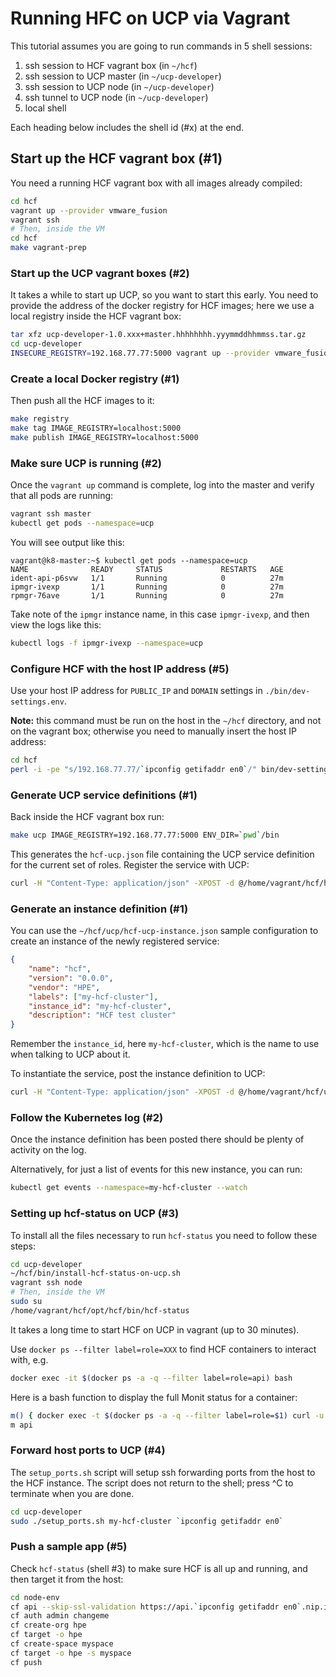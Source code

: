 # Running HFC on UCP via Vagrant #

This tutorial assumes you are going to run commands in 5 shell sessions:

1. ssh session to HCF vagrant box (in `~/hcf`)
2. ssh session to UCP master (in `~/ucp-developer`)
3. ssh session to UCP node (in `~/ucp-developer`)
4. ssh tunnel to UCP node (in `~/ucp-developer`)
5. local shell

Each heading below includes the shell id (#x) at the end.

## Start up the HCF vagrant box (#1) ##

You need a running HCF vagrant box with all images already compiled:

```bash
cd hcf
vagrant up --provider vmware_fusion
vagrant ssh
# Then, inside the VM
cd hcf
make vagrant-prep
```

### Start up the UCP vagrant boxes (#2) ###

It takes a while to start up UCP, so you want to start this early.  You need to
provide the address of the docker registry for HCF images; here we use a local
registry inside the HCF vagrant box:

```bash
tar xfz ucp-developer-1.0.xxx+master.hhhhhhhh.yyymmddhhmmss.tar.gz
cd ucp-developer
INSECURE_REGISTRY=192.168.77.77:5000 vagrant up --provider vmware_fusion
```

### Create a local Docker registry (#1) ###

Then push all the HCF images to it:

```bash
make registry
make tag IMAGE_REGISTRY=localhost:5000
make publish IMAGE_REGISTRY=localhost:5000
```

### Make sure UCP is running (#2) ###

Once the `vagrant up` command is complete, log into the master and verify that
all pods are running:

```bash
vagrant ssh master
kubectl get pods --namespace=ucp
```

You will see output like this:

```
vagrant@k8-master:~$ kubectl get pods --namespace=ucp
NAME              READY     STATUS             RESTARTS   AGE
ident-api-p6svw   1/1       Running            0          27m
ipmgr-ivexp       1/1       Running            0          27m
rpmgr-76ave       1/1       Running            0          27m
```

Take note of the `ipmgr` instance name, in this case `ipmgr-ivexp`, and then
view the logs like this:

```bash
kubectl logs -f ipmgr-ivexp --namespace=ucp
```

### Configure HCF with the host IP address (#5) ###

Use your host IP address for `PUBLIC_IP` and `DOMAIN` settings in
`./bin/dev-settings.env`.

__Note:__ this command must be run on the host in the `~/hcf` directory, and not
on the vagrant box; otherwise you need to manually insert the host IP address:

```bash
cd hcf
perl -i -pe "s/192.168.77.77/`ipconfig getifaddr en0`/" bin/dev-settings.env
```

### Generate UCP service definitions (#1) ###

Back inside the HCF vagrant box run:

```bash
make ucp IMAGE_REGISTRY=192.168.77.77:5000 ENV_DIR=`pwd`/bin
```

This generates the `hcf-ucp.json` file containing the UCP service definition for
the current set of roles. Register the service with UCP:

```bash
curl -H "Content-Type: application/json" -XPOST -d @/home/vagrant/hcf/hcf-ucp.json http://192.168.200.3:30000/v1/services
```

### Generate an instance definition (#1) ###

You can use the `~/hcf/ucp/hcf-ucp-instance.json` sample configuration to create
an instance of the newly registered service:

```json
{
    "name": "hcf",
    "version": "0.0.0",
    "vendor": "HPE",
    "labels": ["my-hcf-cluster"],
    "instance_id": "my-hcf-cluster",
    "description": "HCF test cluster"
}
```

Remember the `instance_id`, here `my-hcf-cluster`, which is the name to use when
talking to UCP about it.

To instantiate the service, post the instance definition to UCP:

```bash
curl -H "Content-Type: application/json" -XPOST -d @/home/vagrant/hcf/ucp/hcf-ucp-instance.json http://192.168.200.3:30000/v1/instances
```

### Follow the Kubernetes log (#2) ###

Once the instance definition has been posted there should be plenty of activity
on the log.

Alternatively, for just a list of events for this new instance, you can run:

```bash
kubectl get events --namespace=my-hcf-cluster --watch
```

### Setting up hcf-status on UCP (#3) ###

To install all the files necessary to run `hcf-status` you need to follow these steps:

```bash
cd ucp-developer
~/hcf/bin/install-hcf-status-on-ucp.sh
vagrant ssh node
# Then, inside the VM
sudo su
/home/vagrant/hcf/opt/hcf/bin/hcf-status
```

It takes a long time to start HCF on UCP in vagrant (up to 30 minutes).

Use `docker ps --filter label=role=XXX` to find HCF containers to interact with, e.g.

```bash
docker exec -it $(docker ps -a -q --filter label=role=api) bash
```

Here is a bash function to display the full Monit status for a container:

```bash
m() { docker exec -t $(docker ps -a -q --filter label=role=$1) curl -u monit_user:monit_password http://localhost:2822/_status ; }
m api
```

### Forward host ports to UCP (#4) ###

The `setup_ports.sh` script will setup ssh forwarding ports from the host to the
HCF instance. The script does not return to the shell; press ^C to terminate
when you are done.

```bash
cd ucp-developer
sudo ./setup_ports.sh my-hcf-cluster `ipconfig getifaddr en0`
```

### Push a sample app (#5) ###

Check `hcf-status` (shell #3) to make sure HCF is all up and running, and then
target it from the host:

```bash
cd node-env
cf api --skip-ssl-validation https://api.`ipconfig getifaddr en0`.nip.io
cf auth admin changeme
cf create-org hpe
cf target -o hpe
cf create-space myspace
cf target -o hpe -s myspace
cf push
```
